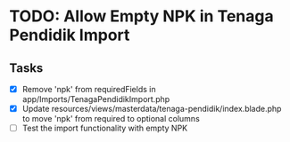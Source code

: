 # TODO: Allow Empty NPK in Tenaga Pendidik Import

## Tasks
- [x] Remove 'npk' from requiredFields in app/Imports/TenagaPendidikImport.php
- [x] Update resources/views/masterdata/tenaga-pendidik/index.blade.php to move 'npk' from required to optional columns
- [ ] Test the import functionality with empty NPK
